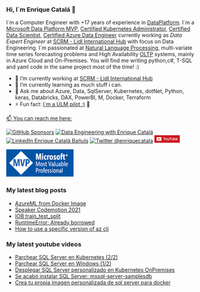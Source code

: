 ### Hi, I´m Enrique Catalá 👋 

I´m a Computer Engineer with +17 years of experience in [DataPlatform](https://en.wikipedia.org/wiki/Data_management_platform). I´m a [Microsoft Data Platform MVP](http://mvp.microsoft.com/es-es/mvp/Enrique%20Catala-5000312), [Certified Kubernetes Administrator](https://www.youracclaim.com/badges/0b17b446-3e58-4d13-aa0b-ded041a9260a/public_url), [Certified Data Scientist](https://www.credly.com/badges/6de55996-45bf-4e15-9b4b-b13425a9064a/public_url), [Certified Azure Data Engineer](https://www.credly.com/badges/50e1ce3f-ae34-4ce3-ba2d-a173d03d4e9d/public_url) currently working as _Data Expert Engineer_ at [SCRM - Lidl International Hub](https://www.scrm.es/) with focus on Data Engineering. I´m passionated at [Natural Language Processing](https://en.wikipedia.org/wiki/Natural_language_processing), multi-variate time series forecasting problems and High Availability [OLTP](https://es.wikipedia.org/wiki/OLTP) systems, mainly in Azure Cloud and On-Premises. You will find me writing python,c#, T-SQL and yaml code in the same project most of the time! :)

- 🔭 I’m currently working at [SCRM - Lidl International Hub](https://www.scrm.es/)
- 🌱 I’m currently learning as much stuff i can.
- 💬 Ask me about Azure, Data, SqlServer, Kubernetes, dotNet, Python, keras, Databricks, DAX, PowerBI, M, Docker, Terraform
- ⚡ Fun fact: [I´m a ULM pilot :)](https://www.youtube.com/watch?v=1gtMmFfKebI) 🛫

<a href="mailto:enrique@enriquecatala.com" >📫 You can reach me here:  </a>
<div>
    <a href="https://github.com/sponsors/enriquecatala"><img src="https://img.shields.io/badge/GitHub_Sponsors--_.svg?style=flat-square&logo=github&logoColor=EA4AAA" alt="GitHub Sponsors"></a>
    <a href="https://enriquecatala.com"><img src="https://img.shields.io/website?down_color=red&down_message=down&label=enriquecatala.com&up_color=46C018&url=https%3A%2F%2Fenriquecatala.com&style=flat-square" alt="Data Engineering with Enrique Catalá"></a>
    <a href="https://www.linkedin.com/in/enriquecatala"><img src="https://img.shields.io/badge/LinkedIn--_.svg?style=flat-square&logo=linkedin" alt="LinkedIn Enrique Catalá Bañuls"></a>
    <a href="https://twitter.com/enriquecatala"><img src="https://img.shields.io/twitter/follow/enriquecatala?color=blue&label=twitter&style=flat-square" alt="Twitter @enriquecatala"></a>
    <a href="https://youtube.com/enriquecatala"><img src="https://raw.githubusercontent.com/enriquecatala/enriquecatala/master/img/youtube.png" alt="Canal de Enrique Catalá" height=20></a>
</div>

<a href="https://mvp.microsoft.com/es-es/PublicProfile/5000312?fullName=Enrique%20Catala"><img src="https://raw.githubusercontent.com/enriquecatala/enriquecatala/master/img/MVP_Logo_horizontal.png" alt="Microsoft DataPlatform MVP Enrique Catalá"></a>

<!--

<script src="https://apis.google.com/js/platform.js"></script> 
<div class="g-ytsubscribe" data-channelid="UCYboHnN6tvFfHqPWZWY82AQ" data-layout="default" data-count="default"></div>

**enriquecatala/enriquecatala** is a ✨ _special_ ✨ repository because its `README.md` (this file) appears on your GitHub profile.

Here are some ideas to get you started:

- 🔭 I’m currently working on ...
- 🌱 I’m currently learning ...
- 👯 I’m looking to collaborate on ...
- 🤔 I’m looking for help with ...
- 💬 Ask me about ...

- 😄 Pronouns: ...
- ⚡ Fun fact: ...
-->

### My latest blog posts
<!-- BLOG-POST-LIST:START -->
- [AzureML from Docker Image](https://enriquecatala.com/2022/01/11/azureml-from-docker-image.html)
- [Speaker Codemotion 2021](https://enriquecatala.com/2021/12/21/codemotion-speaker-deeplearning-state-of-the-art.html)
- [IOB train_test_split](https://enriquecatala.com/2021/09/15/IOB_train_test_split.html)
- [RuntimeError: Already borrowed](https://enriquecatala.com/2021/09/15/RuntimeError-already-borrowed.html)
- [How to use a specific version of az cli](https://enriquecatala.com/2021/09/09/install-specific-version-az-cli.html)
<!-- BLOG-POST-LIST:END -->

### My latest youtube videos
<!-- YOUTUBE-POST-LIST:START -->
- [Parchear SQL Server en Kubernetes &lpar;2/2&rpar;](https://www.youtube.com/watch?v=_koA4vfBQEE)
- [Parchear SQL Server en Windows &lpar;1/2&rpar;](https://www.youtube.com/watch?v=cRduwHDBoNg)
- [Desplegar SQL Server personalizado en Kubernetes OnPremises](https://www.youtube.com/watch?v=ZhoRuib2JLc)
- [Se acabó instalar SQL Server: mssql-server-samplesdb](https://www.youtube.com/watch?v=ULL5nntWn1A)
- [Crea tu propia imagen personalizada de sql server para docker](https://www.youtube.com/watch?v=9M6Ewpcfw9I)
<!-- YOUTUBE-POST-LIST:END -->
